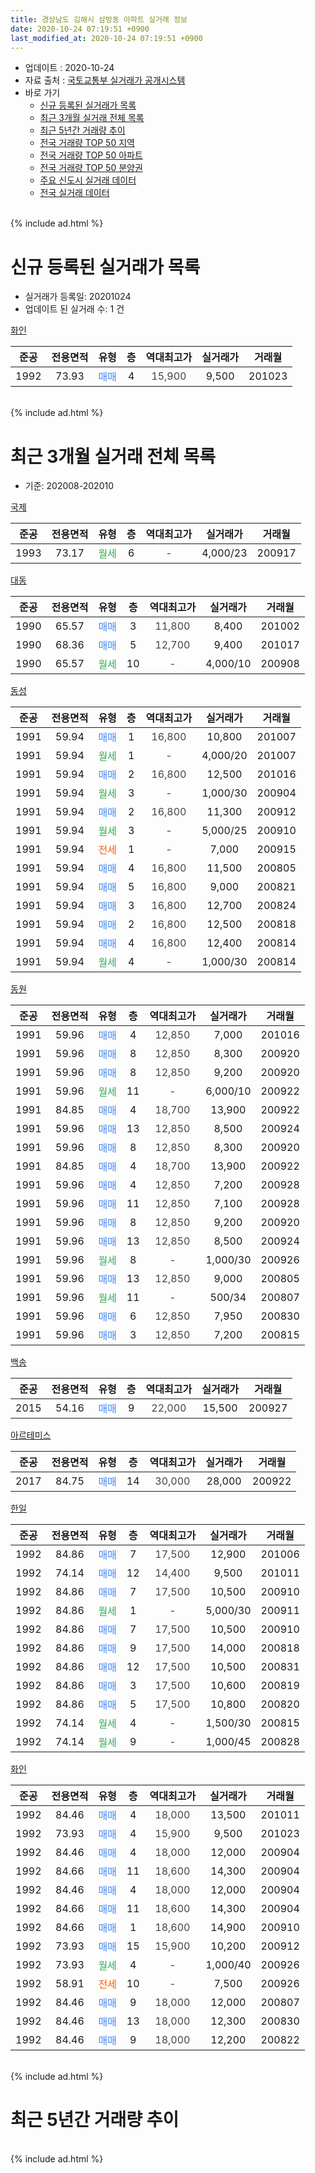 ```yaml
---
title: 경상남도 김해시 삼방동 아파트 실거래 정보
date: 2020-10-24 07:19:51 +0900
last_modified_at: 2020-10-24 07:19:51 +0900
---
```


* 업데이트 : 2020-10-24
* 자료 출처 : [국토교통부 실거래가 공개시스템](http://rt.molit.go.kr)
* 바로 가기
    * [신규 등록된 실거래가 목록](#신규-등록된-실거래가-목록)
    * [최근 3개월 실거래 전체 목록](#최근-3개월-실거래-전체-목록)
    * [최근 5년간 거래량 추이](#최근-5년간-거래량-추이)
    * [전국 거래량 TOP 50 지역](https://inasie.github.io/apt-trade-info/최근-3개월-전국에서-가장-거래가-많이-발생한-지역)
    * [전국 거래량 TOP 50 아파트](https://inasie.github.io/apt-trade-info/최근-3개월-전국에서-가장-거래가-많이-발생한-아파트)
    * [전국 거래량 TOP 50 분양권](https://inasie.github.io/apt-trade-info/최근-3개월-전국에서-가장-거래가-많이-발생한-분양권)
    * [주요 신도시 실거래 데이터](https://inasie.github.io/apt-trade-info/주요-신도시)
    * [전국 실거래 데이터](https://inasie.github.io/apt-trade-info/전국)
<br>
{% include ad.html %}
<br>

# 신규 등록된 실거래가 목록
* 실거래가 등록일: 20201024
* 업데이트 된 실거래 수: 1 건


[화인](https://search.naver.com/search.naver?query=%EA%B2%BD%EC%83%81%EB%82%A8%EB%8F%84+%EA%B9%80%ED%95%B4%EC%8B%9C+%EC%82%BC%EB%B0%A9%EB%8F%99+%ED%99%94%EC%9D%B8)

|준공|전용면적|유형|층|역대최고가|실거래가|거래월|
|:---:|:---:|:---:|:---:|:---:|:---:|:---:|
|1992|73.93|<span style="color:#4285f3">매매</span>|4|<span style="color:#444444">15,900</span>|9,500|201023|


<br>
{% include ad.html %}
<br>

# 최근 3개월 실거래 전체 목록
* 기준: 202008-202010


[국제](https://search.naver.com/search.naver?query=%EA%B2%BD%EC%83%81%EB%82%A8%EB%8F%84+%EA%B9%80%ED%95%B4%EC%8B%9C+%EC%82%BC%EB%B0%A9%EB%8F%99+%EA%B5%AD%EC%A0%9C)

|준공|전용면적|유형|층|역대최고가|실거래가|거래월|
|:---:|:---:|:---:|:---:|:---:|:---:|:---:|
|1993|73.17|<span style="color:#34a853">월세</span>|6|<span style="color:#444444">-</span>|4,000/23|200917|

[대동](https://search.naver.com/search.naver?query=%EA%B2%BD%EC%83%81%EB%82%A8%EB%8F%84+%EA%B9%80%ED%95%B4%EC%8B%9C+%EC%82%BC%EB%B0%A9%EB%8F%99+%EB%8C%80%EB%8F%99)

|준공|전용면적|유형|층|역대최고가|실거래가|거래월|
|:---:|:---:|:---:|:---:|:---:|:---:|:---:|
|1990|65.57|<span style="color:#4285f3">매매</span>|3|<span style="color:#444444">11,800</span>|8,400|201002|
|1990|68.36|<span style="color:#4285f3">매매</span>|5|<span style="color:#444444">12,700</span>|9,400|201017|
|1990|65.57|<span style="color:#34a853">월세</span>|10|<span style="color:#444444">-</span>|4,000/10|200908|

[동성](https://search.naver.com/search.naver?query=%EA%B2%BD%EC%83%81%EB%82%A8%EB%8F%84+%EA%B9%80%ED%95%B4%EC%8B%9C+%EC%82%BC%EB%B0%A9%EB%8F%99+%EB%8F%99%EC%84%B1)

|준공|전용면적|유형|층|역대최고가|실거래가|거래월|
|:---:|:---:|:---:|:---:|:---:|:---:|:---:|
|1991|59.94|<span style="color:#4285f3">매매</span>|1|<span style="color:#444444">16,800</span>|10,800|201007|
|1991|59.94|<span style="color:#34a853">월세</span>|1|<span style="color:#444444">-</span>|4,000/20|201007|
|1991|59.94|<span style="color:#4285f3">매매</span>|2|<span style="color:#444444">16,800</span>|12,500|201016|
|1991|59.94|<span style="color:#34a853">월세</span>|3|<span style="color:#444444">-</span>|1,000/30|200904|
|1991|59.94|<span style="color:#4285f3">매매</span>|2|<span style="color:#444444">16,800</span>|11,300|200912|
|1991|59.94|<span style="color:#34a853">월세</span>|3|<span style="color:#444444">-</span>|5,000/25|200910|
|1991|59.94|<span style="color:#ff5a00">전세</span>|1|<span style="color:#444444">-</span>|7,000|200915|
|1991|59.94|<span style="color:#4285f3">매매</span>|4|<span style="color:#444444">16,800</span>|11,500|200805|
|1991|59.94|<span style="color:#4285f3">매매</span>|5|<span style="color:#444444">16,800</span>|9,000|200821|
|1991|59.94|<span style="color:#4285f3">매매</span>|3|<span style="color:#444444">16,800</span>|12,700|200824|
|1991|59.94|<span style="color:#4285f3">매매</span>|2|<span style="color:#444444">16,800</span>|12,500|200818|
|1991|59.94|<span style="color:#4285f3">매매</span>|4|<span style="color:#444444">16,800</span>|12,400|200814|
|1991|59.94|<span style="color:#34a853">월세</span>|4|<span style="color:#444444">-</span>|1,000/30|200814|

[동원](https://search.naver.com/search.naver?query=%EA%B2%BD%EC%83%81%EB%82%A8%EB%8F%84+%EA%B9%80%ED%95%B4%EC%8B%9C+%EC%82%BC%EB%B0%A9%EB%8F%99+%EB%8F%99%EC%9B%90)

|준공|전용면적|유형|층|역대최고가|실거래가|거래월|
|:---:|:---:|:---:|:---:|:---:|:---:|:---:|
|1991|59.96|<span style="color:#4285f3">매매</span>|4|<span style="color:#444444">12,850</span>|7,000|201016|
|1991|59.96|<span style="color:#4285f3">매매</span>|8|<span style="color:#444444">12,850</span>|8,300|200920|
|1991|59.96|<span style="color:#4285f3">매매</span>|8|<span style="color:#444444">12,850</span>|9,200|200920|
|1991|59.96|<span style="color:#34a853">월세</span>|11|<span style="color:#444444">-</span>|6,000/10|200922|
|1991|84.85|<span style="color:#4285f3">매매</span>|4|<span style="color:#444444">18,700</span>|13,900|200922|
|1991|59.96|<span style="color:#4285f3">매매</span>|13|<span style="color:#444444">12,850</span>|8,500|200924|
|1991|59.96|<span style="color:#4285f3">매매</span>|8|<span style="color:#444444">12,850</span>|8,300|200920|
|1991|84.85|<span style="color:#4285f3">매매</span>|4|<span style="color:#444444">18,700</span>|13,900|200922|
|1991|59.96|<span style="color:#4285f3">매매</span>|4|<span style="color:#444444">12,850</span>|7,200|200928|
|1991|59.96|<span style="color:#4285f3">매매</span>|11|<span style="color:#444444">12,850</span>|7,100|200928|
|1991|59.96|<span style="color:#4285f3">매매</span>|8|<span style="color:#444444">12,850</span>|9,200|200920|
|1991|59.96|<span style="color:#4285f3">매매</span>|13|<span style="color:#444444">12,850</span>|8,500|200924|
|1991|59.96|<span style="color:#34a853">월세</span>|8|<span style="color:#444444">-</span>|1,000/30|200926|
|1991|59.96|<span style="color:#4285f3">매매</span>|13|<span style="color:#444444">12,850</span>|9,000|200805|
|1991|59.96|<span style="color:#34a853">월세</span>|11|<span style="color:#444444">-</span>|500/34|200807|
|1991|59.96|<span style="color:#4285f3">매매</span>|6|<span style="color:#444444">12,850</span>|7,950|200830|
|1991|59.96|<span style="color:#4285f3">매매</span>|3|<span style="color:#444444">12,850</span>|7,200|200815|

[백송](https://search.naver.com/search.naver?query=%EA%B2%BD%EC%83%81%EB%82%A8%EB%8F%84+%EA%B9%80%ED%95%B4%EC%8B%9C+%EC%82%BC%EB%B0%A9%EB%8F%99+%EB%B0%B1%EC%86%A1)

|준공|전용면적|유형|층|역대최고가|실거래가|거래월|
|:---:|:---:|:---:|:---:|:---:|:---:|:---:|
|2015|54.16|<span style="color:#4285f3">매매</span>|9|<span style="color:#444444">22,000</span>|15,500|200927|

[아르테미스](https://search.naver.com/search.naver?query=%EA%B2%BD%EC%83%81%EB%82%A8%EB%8F%84+%EA%B9%80%ED%95%B4%EC%8B%9C+%EC%82%BC%EB%B0%A9%EB%8F%99+%EC%95%84%EB%A5%B4%ED%85%8C%EB%AF%B8%EC%8A%A4)

|준공|전용면적|유형|층|역대최고가|실거래가|거래월|
|:---:|:---:|:---:|:---:|:---:|:---:|:---:|
|2017|84.75|<span style="color:#4285f3">매매</span>|14|<span style="color:#444444">30,000</span>|28,000|200922|

[한일](https://search.naver.com/search.naver?query=%EA%B2%BD%EC%83%81%EB%82%A8%EB%8F%84+%EA%B9%80%ED%95%B4%EC%8B%9C+%EC%82%BC%EB%B0%A9%EB%8F%99+%ED%95%9C%EC%9D%BC)

|준공|전용면적|유형|층|역대최고가|실거래가|거래월|
|:---:|:---:|:---:|:---:|:---:|:---:|:---:|
|1992|84.86|<span style="color:#4285f3">매매</span>|7|<span style="color:#444444">17,500</span>|12,900|201006|
|1992|74.14|<span style="color:#4285f3">매매</span>|12|<span style="color:#444444">14,400</span>|9,500|201011|
|1992|84.86|<span style="color:#4285f3">매매</span>|7|<span style="color:#444444">17,500</span>|10,500|200910|
|1992|84.86|<span style="color:#34a853">월세</span>|1|<span style="color:#444444">-</span>|5,000/30|200911|
|1992|84.86|<span style="color:#4285f3">매매</span>|7|<span style="color:#444444">17,500</span>|10,500|200910|
|1992|84.86|<span style="color:#4285f3">매매</span>|9|<span style="color:#444444">17,500</span>|14,000|200818|
|1992|84.86|<span style="color:#4285f3">매매</span>|12|<span style="color:#444444">17,500</span>|10,500|200831|
|1992|84.86|<span style="color:#4285f3">매매</span>|3|<span style="color:#444444">17,500</span>|10,600|200819|
|1992|84.86|<span style="color:#4285f3">매매</span>|5|<span style="color:#444444">17,500</span>|10,800|200820|
|1992|74.14|<span style="color:#34a853">월세</span>|4|<span style="color:#444444">-</span>|1,500/30|200815|
|1992|74.14|<span style="color:#34a853">월세</span>|9|<span style="color:#444444">-</span>|1,000/45|200828|


<script async src="//pagead2.googlesyndication.com/pagead/js/adsbygoogle.js"></script>
<!-- 기본 -->
<ins class="adsbygoogle"
     style="display:block"
     data-ad-client="ca-pub-2446590836940007"
     data-ad-slot="1659523306"
     data-ad-format="auto"
     data-full-width-responsive="true"></ins>
<script>
(adsbygoogle = window.adsbygoogle || []).push({});
</script>


[화인](https://search.naver.com/search.naver?query=%EA%B2%BD%EC%83%81%EB%82%A8%EB%8F%84+%EA%B9%80%ED%95%B4%EC%8B%9C+%EC%82%BC%EB%B0%A9%EB%8F%99+%ED%99%94%EC%9D%B8)

|준공|전용면적|유형|층|역대최고가|실거래가|거래월|
|:---:|:---:|:---:|:---:|:---:|:---:|:---:|
|1992|84.46|<span style="color:#4285f3">매매</span>|4|<span style="color:#444444">18,000</span>|13,500|201011|
|1992|73.93|<span style="color:#4285f3">매매</span>|4|<span style="color:#444444">15,900</span>|9,500|201023|
|1992|84.46|<span style="color:#4285f3">매매</span>|4|<span style="color:#444444">18,000</span>|12,000|200904|
|1992|84.66|<span style="color:#4285f3">매매</span>|11|<span style="color:#444444">18,600</span>|14,300|200904|
|1992|84.46|<span style="color:#4285f3">매매</span>|4|<span style="color:#444444">18,000</span>|12,000|200904|
|1992|84.66|<span style="color:#4285f3">매매</span>|11|<span style="color:#444444">18,600</span>|14,300|200904|
|1992|84.66|<span style="color:#4285f3">매매</span>|1|<span style="color:#444444">18,600</span>|14,900|200910|
|1992|73.93|<span style="color:#4285f3">매매</span>|15|<span style="color:#444444">15,900</span>|10,200|200912|
|1992|73.93|<span style="color:#34a853">월세</span>|4|<span style="color:#444444">-</span>|1,000/40|200926|
|1992|58.91|<span style="color:#ff5a00">전세</span>|10|<span style="color:#444444">-</span>|7,500|200926|
|1992|84.46|<span style="color:#4285f3">매매</span>|9|<span style="color:#444444">18,000</span>|12,000|200807|
|1992|84.46|<span style="color:#4285f3">매매</span>|13|<span style="color:#444444">18,000</span>|12,300|200830|
|1992|84.46|<span style="color:#4285f3">매매</span>|9|<span style="color:#444444">18,000</span>|12,200|200822|


<br>
{% include ad.html %}
<br>

# 최근 5년간 거래량 추이


<div style="width:100%;">
    <canvas id="deal_progress" height="200"></canvas>
</div>

<script>
new Chart(document.getElementById("deal_progress"), {
    type: 'line',
    data: {
        labels: ['201510','201511','201512','201601','201602','201603','201604','201605','201606','201607','201608','201609','201610','201611','201612','201701','201702','201703','201704','201705','201706','201707','201708','201709','201710','201711','201712','201801','201802','201803','201804','201805','201806','201807','201808','201809','201810','201811','201812','201901','201902','201903','201904','201905','201906','201907','201908','201909','201910','201911','201912','202001','202002','202003','202004','202005','202006','202007','202008','202009','202010'],
        datasets: [{
            label: '매매',
            pointRadius: 1,
            data: [35, 32, 14, 19, 25, 40, 23, 23, 31, 26, 33, 28, 21, 26, 14, 11, 19, 23, 25, 17, 30, 14, 20, 11, 6, 12, 11, 11, 14, 11, 13, 6, 18, 4, 5, 17, 17, 19, 8, 7, 8, 14, 14, 16, 11, 8, 10, 8, 17, 15, 15, 9, 12, 10, 10, 9, 14, 12, 15, 21, 9],
            borderColor: "rgba(255, 201, 14, 1)",
            backgroundColor: "rgba(255, 201, 14, 0.5)",
            fill: false,
            lineTension: 0
        },{
            label: '전월세',
            pointRadius: 1,
            data: [17, 11, 11, 6, 6, 16, 13, 16, 10, 9, 9, 5, 18, 13, 9, 1, 7, 12, 7, 8, 4, 6, 12, 10, 10, 5, 5, 6, 6, 9, 10, 6, 7, 11, 5, 6, 8, 10, 9, 5, 10, 11, 9, 7, 8, 12, 12, 8, 10, 17, 8, 13, 6, 10, 11, 8, 8, 7, 4, 10, 1],
            borderColor: "rgba(0, 141, 185, 1)",
            backgroundColor: "rgba(0, 141, 185, 0.5)",
            fill: false,
            lineTension: 0
        }
        ]
    },
    options: {
        responsive: true,
        title: {
            display: false
        },
        tooltips: {
            mode: 'index',
            intersect: false
        },
        hover: {
            mode: 'nearest',
            intersect: true
        },
        scales: {
            xAxes: [{
                display: true,
                scaleLabel: {
                    display: true,
                    labelString: '년/월'
                }
            }],
            yAxes: [{
                display: true,
                ticks: {
                    suggestedMin: 0,
                },
                scaleLabel: {
                    display: true,
                    labelString: '실거래 수'
                }
            }]
        }
    }
});

</script>


<br>
{% include ad.html %}
<br>

